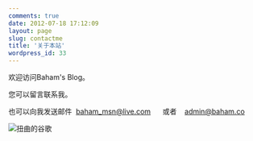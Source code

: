 ```yaml
---
comments: true
date: 2012-07-18 17:12:09
layout: page
slug: contactme
title: '关于本站'
wordpress_id: 33
---
```


欢迎访问Baham's Blog。

您可以留言联系我。

也可以向我发送邮件  <baham_msn@live.com>      或者    <admin@baham.co>









![扭曲的谷歌](http://baham.co/wp-content/uploads/2012/07/捕获6_副00.png)

